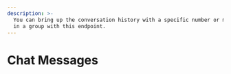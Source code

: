 ```yaml
---
description: >-
  You can bring up the conversation history with a specific number or messages
  in a group with this endpoint.
---
```


# Chat Messages

